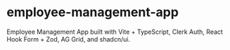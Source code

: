 # employee-management-app
Employee Management App built with Vite + TypeScript, Clerk Auth, React Hook Form + Zod, AG Grid, and shadcn/ui.
